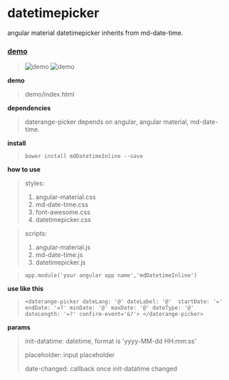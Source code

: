 # datetimepicker
angular material datetimepicker inherits from md-date-time.

### [demo](http://www.0xfc.cn/article/0/57e77416a450230821a53871) ###
> ![demo](http://o8tapqn1p.bkt.clouddn.com/20160925-angular-material-datetime-date.png)
> ![demo](http://o8tapqn1p.bkt.clouddn.com/20160925-angular-material-datetime-time.png)

**demo**

> demo/index.html

**dependencies**
> daterange-picker depends on angular, angular material, md-date-time.

**install**
> `bower install mdDatetimeInline --save`

**how to use**

> styles:
> 1. angular-material.css
> 2. md-date-time.css
> 3. font-awesome.css
> 4. datetimepicker.css

> scripts:
> 1. angular-material.js
> 2. md-date-time.js
> 3. datetimepicker.js

> `app.module('your angular app name','mdDatetimeInline')`

**use like this**

> `<daterange-picker dateLang: '@' dateLabel: '@'  startDate: '=' endDate: '=?' minDate: '@' maxDate: '@' dateType: '@' dateLength: '=?' confirm-event='&?'>
</daterange-picker>`

**params**
> init-datatime: datetime, format is 'yyyy-MM-dd HH:mm:ss'
>
> placeholder: input placeholder
>
> date-changed: callback once init-datatime changed
